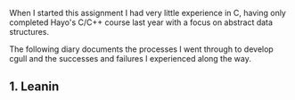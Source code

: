 

When I started this assignment I had very little experience in C, having only completed Hayo's C/C++ course last year with a focus on abstract data structures.

The following diary documents the processes I went through to develop cgull and the successes and failures I experienced along the way.

## 1. Leanin